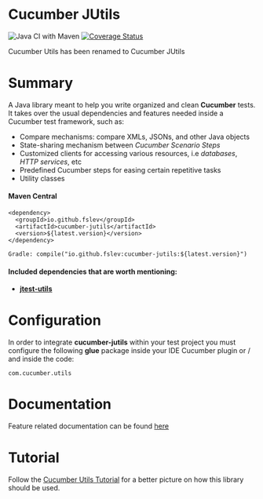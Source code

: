 # Cucumber JUtils

![Java CI with Maven](https://github.com/fslev/cucumber-utils/workflows/Java%20CI%20with%20Maven/badge.svg?branch=master)
[![Coverage Status](https://coveralls.io/repos/github/fslev/cucumber-utils/badge.svg?branch=master)](https://coveralls.io/github/fslev/cucumber-utils?branch=master)


Cucumber Utils has been renamed to Cucumber JUtils

# Summary
A Java library meant to help you write organized and clean **Cucumber** tests.  
It takes over the usual dependencies and features needed inside a Cucumber test framework, such as:  
* Compare mechanisms: compare XMLs, JSONs, and other Java objects  
* State-sharing mechanism between _Cucumber Scenario Steps_  
* Customized clients for accessing various resources, i.e _databases_, _HTTP services_, etc  
* Predefined Cucumber steps for easing certain repetitive tasks
* Utility classes           

#### Maven Central
```
<dependency>
  <groupId>io.github.fslev</groupId>
  <artifactId>cucumber-jutils</artifactId>
  <version>${latest.version}</version>
</dependency>

Gradle: compile("io.github.fslev:cucumber-jutils:${latest.version}")
```  

#### Included dependencies that are worth mentioning:
* [**jtest-utils**](https://github.com/fslev/jtest-utils)

# Configuration
In order to integrate **cucumber-jutils** within your test project you must configure the following **glue** package inside your IDE Cucumber plugin or / and inside the code:
```
com.cucumber.utils
```  
# Documentation
Feature related documentation can be found [here](https://github.com/fslev/cucumber-utils/wiki)

# Tutorial
Follow the [Cucumber Utils Tutorial](https://github.com/fslev/cucumber-utils-tutorial) for a better picture on how this library should be used.  

